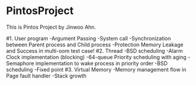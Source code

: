 # PintosProject

This is Pintos Project by Jinwoo Ahn.

#1. User program
  -Argument Passing
  -System call
  -Synchronization between Parent process and Child process
  -Protection Memory Leakage and Success in multi-oom test case!
#2. Thread
  -BSD scheduling
  -Alarm Clock implementation (blocking)
  -64-queue Priority scheduling with aging
  -Semaphore implementation to wake process in priority order
  -BSD scheduling
  -Fixed point
#3. Virtual Memory
  -Memory management flow in Page fault handler
  -Stack growth
